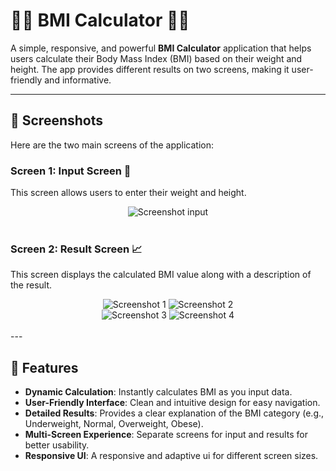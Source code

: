 # 🏋️‍♂️ BMI Calculator 🏋️‍♀️

A simple, responsive, and powerful **BMI Calculator** application that helps users calculate their Body Mass Index (BMI) based on their weight and height. The app provides different results on two screens, making it user-friendly and informative. 

---

## 📸 Screenshots

Here are the two main screens of the application:

### Screen 1: Input Screen 📝
This screen allows users to enter their weight and height.  
<div align="center">
<image src ="https://github.com/user-attachments/assets/fe2772f2-38da-47b8-ab12-8826d8d0c72f" alt="Screenshot input" style="max-width: 100%; height: auto;">
</div>
<br>

### Screen 2: Result Screen 📈
This screen displays the calculated BMI value along with a description of the result.  
<div align="center">
<img src="https://github.com/user-attachments/assets/247dee59-bea5-405d-b743-92d3e79390ff" alt="Screenshot 1" style="max-width: 50%; height: auto;">
<img src="https://github.com/user-attachments/assets/979592c3-81b0-4b59-9864-14bd6a379158" alt="Screenshot 2" style="max-width: 50%; height: auto;">
</div>

<div align="center">
<img src="https://github.com/user-attachments/assets/da0bd76b-b201-477d-aec6-7a3d5592106d" alt="Screenshot 3" style="max-width: 50%; height: auto;">
<img src="https://github.com/user-attachments/assets/f74045ba-8fdb-4e4f-be47-371b46be5b23" alt="Screenshot 4" style="max-width: 50%; height: auto;">
</div>

 
<br>
---

## 🚀 Features

- **Dynamic Calculation**: Instantly calculates BMI as you input data.
- **User-Friendly Interface**: Clean and intuitive design for easy navigation.
- **Detailed Results**: Provides a clear explanation of the BMI category (e.g., Underweight, Normal, Overweight, Obese).
- **Multi-Screen Experience**: Separate screens for input and results for better usability.
- **Responsive UI**: A responsive and adaptive ui for different screen sizes.
